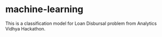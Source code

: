 # machine-learning

This is a classification model for Loan Disbursal problem from Analytics Vidhya Hackathon.
